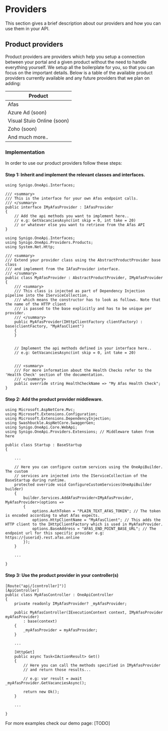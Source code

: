 # Providers
This section gives a brief description about our providers and how you can use them in your API.

## Product providers
Product providers are providers which help you setup a connection between your portal and a given product without
the need to handle everything yourself. We setup all the boilerplate for you, so that you can focus on the important
details. Below is a table of the available product providers currently available and any future providers that we plan on adding:

|Product|
|--------------------------|
|Afas|
|Azure Ad (soon)|
|Visual Stuio Online (soon)|
|Zoho (soon)|
|And much more..|

### Implementation
In order to use our product providers follow these steps:

#### Step 1: Inherit and implement the relevant classes and interfaces.

```CSharp
using Synigo.OneApi.Interfaces;
	
/// <summary>
/// This is the interface for your own Afas endpoint calls.
/// </summary>
public interface IMyAfasProvider : IAfasProvider
{
    // Add the api methods you want to implement here..
    // e.g: GetVacanciesAsync(int skip = 0, int take = 20)
    // or whatever else you want to retrieve from the Afas API
}
```

```CSharp
using Synigo.OneApi.Interfaces;
using Synigo.OneApi.Providers.Products;
using System.Net.Http;
	
/// <summary>
/// Extend your provider class using the AbstractProductProvider base class
/// and implement from the IAfasProvider interface.
/// </summary>
public class MyAfasProvider : AbstractProductProvider, IMyAfasProvider
{
    /// <summary>
    /// This class is injected as part of Dependency Injection pipeline into the IServiceCollection,
    /// which means the constructor has to look as follows. Note that the name of the HTTP client
    /// is passed to the base explicitly and has to be unique per provider.
    /// </summary>
    public MyAfasProvider(IHttpClientFactory clientFactory) : base(clientFactory, "MyAfasClient")
    {
    }
		
		
    // Implement the api methods defined in your interface here..
    // e.g: GetVacanciesAsync(int skip = 0, int take = 20)
		

    /// <summary>
    /// For more information about the Health Checks refer to the 'Health Check' section of the documentation.
    /// </summary>
    public override string HealthCheckName => "My Afas Health Check";
}
```

#### Step 2: Add the product provider middleware.

```CSharp
using Microsoft.AspNetCore.Mvc;
using Microsoft.Extensions.Configuration;
using Microsoft.Extensions.DependencyInjection;
using Swashbuckle.AspNetCore.SwaggerGen;
using Synigo.OneApi.Core.WebApi;
using Synigo.OneApi.Providers.Extensions; // Middleware taken from here

public class Startup : BaseStartup
{

    ...

    // Here you can configure custom services using the OneApiBuilder. The custom
    // services are injected into the IServiceCollection of the BaseStartup during runtime.
    protected override void ConfigureCustomServices(OneApiBuilder builder)
    {
        builder.Services.AddAfasProvider<IMyAfasProvider, MyAfasProvider>(options =>
        {
            options.AuthToken = "PLAIN_TEXT_AFAS_TOKEN"; // The token is encoded according to what Afas expects.
            options.HttpClientName = "MyAfasClient"; // This adds the HTTP client to the IHttpClientFactory which is used in MyAfasProvider.
            options.BaseAddress = "AFAS_END_POINT_BASE_URL"; // The endpoint url for this specific provider e.g: https://{userid}.rest.afas.online
        });
    }
	
    ...
	
}
```

#### Step 3: Use the product provider in your controller(s)

```CSharp
[Route("api/[controller]")]
[ApiController]
public class MyAfasController : OneApiController
{
    private readonly IMyAfasProvider? _myAfasProvider;

    public MyAfasController(IExecutionContext context, IMyAfasProvider myAfasProvider) 
        : base(context)
    {
        _myAfasProvider = myAfasProvider;
    }

    ...

    [HttpGet]
    public async Task<IActionResult> Get()
    {
        // Here you can call the methods specified in IMyAfasProvider
        // and return those results...
			
        // e.g: var result = await _myAfasProvider.GetVacanciesAsync();

        return new Ok();
    }
		
    ...
    
}
```

For more examples check our demo page:
[TODO]
